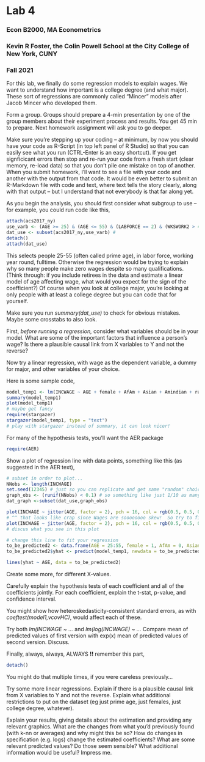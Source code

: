 Lab 4
================

### Econ B2000, MA Econometrics

### Kevin R Foster, the Colin Powell School at the City College of New York, CUNY

### Fall 2021

For this lab, we finally do some regression models to explain wages. We
want to understand how important is a college degree (and what major).
These sort of regressions are commonly called “Mincer” models after
Jacob Mincer who developed them.

Form a group. Groups should prepare a 4-min presentation by one of the
group members about their experiment process and results. You get 45 min
to prepare. Next homework assignment will ask you to go deeper.

Make sure you’re stepping up your coding – at minimum, by now you should
have your code as R-Script (in top left panel of R Studio) so that you
can easily see what you run (CTRL-Enter is an easy shortcut). If you get
signficicant errors then stop and re-run your code from a fresh start
(clear memory, re-load data) so that you don’t pile one mistake on top
of another. When you submit homework, I’ll want to see a file with your
code and another with the output from that code. It would be even better
to submit an R-Markdown file with code and text, where text tells the
story clearly, along with that output – but I understand that not
everybody is that far along yet.

As you begin the analysis, you should first consider what subgroup to
use – for example, you could run code like this,

``` r
attach(acs2017_ny)
use_varb <- (AGE >= 25) & (AGE <= 55) & (LABFORCE == 2) & (WKSWORK2 > 4) & (UHRSWORK >= 35)
dat_use <- subset(acs2017_ny,use_varb) # 
detach()
attach(dat_use)
```

This selects people 25-55 (often called prime age), in labor force,
working year round, fulltime. Otherwise the regression would be trying
to explain why so many people make zero wages despite so many
qualifications. (Think through: if you include retirees in the data and
estimate a linear model of age affecting wage, what would you expect for
the sign of the coefficient?) Of course when you look at college major,
you’re looking at only people with at least a college degree but you can
code that for yourself.

Make sure you run *summary(dat\_use)* to check for obvious mistakes.
Maybe some crosstabs to also look.

First, *before running a regression,* consider what variables should be
in your model. What are some of the important factors that influence a
person’s wage? Is there a plausible causal link from X variables to Y
and not the reverse?

Now try a linear regression, with wage as the dependent variable, a
dummy for major, and other variables of your choice.

Here is some sample code,

``` r
model_temp1 <- lm(INCWAGE ~ AGE + female + AfAm + Asian + Amindian + race_oth + Hispanic + educ_hs + educ_somecoll + educ_college + educ_advdeg)
summary(model_temp1)
plot(model_temp1)
# maybe get fancy
require(stargazer)
stargazer(model_temp1, type = "text")
# play with stargazer instead of summary, it can look nicer!
```

For many of the hypothesis tests, you’ll want the AER package

``` r
require(AER)
```

Show a plot of regression line with data points, something like this (as
suggested in the AER text),

``` r
# subset in order to plot...
NNobs <- length(INCWAGE)
set.seed(12345) # just so you can replicate and get same "random" choices
graph_obs <- (runif(NNobs) < 0.1) # so something like just 1/10 as many obs
dat_graph <-subset(dat_use,graph_obs)  

plot(INCWAGE ~ jitter(AGE, factor = 2), pch = 16, col = rgb(0.5, 0.5, 0.5, alpha = 0.2), data = dat_graph)
# ^^ that looks like crap since Wages are soooooooo skew!  So try to find some sensible ylim = c(0, ??)
plot(INCWAGE ~ jitter(AGE, factor = 2), pch = 16, col = rgb(0.5, 0.5, 0.5, alpha = 0.2), ylim = c(0,150000), data = dat_graph)
# discus what you see in this plot

# change this line to fit your regression
to_be_predicted2 <- data.frame(AGE = 25:55, female = 1, AfAm = 0, Asian = 0, Amindian = 1, race_oth = 1, Hispanic = 1, educ_hs = 0, educ_somecoll = 0, educ_college = 1, educ_advdeg = 0)
to_be_predicted2$yhat <- predict(model_temp1, newdata = to_be_predicted2)

lines(yhat ~ AGE, data = to_be_predicted2)
```

Create some more, for different X-values.

Carefully explain the hypothesis tests of each coefficient and all of
the coefficients jointly. For each coefficient, explain the t-stat,
p-value, and confidence interval.

You might show how heteroskedasticity-consistent standard errors, as
with *coeftest(model1,vcovHC)*, would affect each of these.

Try both *lm(INCWAGE \~ …* and *lm(log(INCWAGE) \~ …* Compare mean of
predicted values of first version with exp(x) mean of predicted values
of second version. Discuss.

Finally, always, always, ALWAYS **\!\!** remember this part,

``` r
detach()
```

You might do that multiple times, if you were careless previously…

Try some more linear regressions. Explain if there is a plausible causal
link from X variables to Y and not the reverse. Explain what additional
restrictions to put on the dataset (eg just prime age, just females,
just college degree, whatever).

Explain your results, giving details about the estimation and providing
any relevant graphics. What are the changes from what you’d previously
found (with k-nn or averages) and why might this be so? How do changes
in specification (e.g. logs) change the estimated coefficients? What are
some relevant predicted values? Do those seem sensible? What additional
information would be useful? Impress me.
